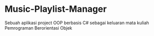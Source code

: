 # Music-Playlist-Manager
Sebuah aplikasi project OOP berbasis C# sebagai keluaran mata kuliah Pemrograman Berorientasi Objek
